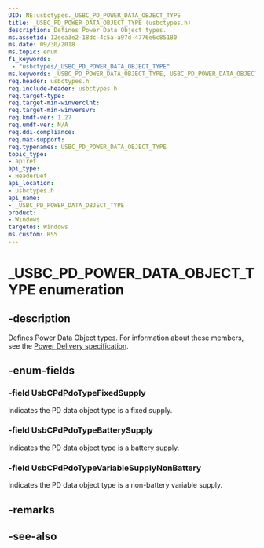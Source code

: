 ```yaml
---
UID: NE:usbctypes._USBC_PD_POWER_DATA_OBJECT_TYPE
title: _USBC_PD_POWER_DATA_OBJECT_TYPE (usbctypes.h)
description: Defines Power Data Object types.
ms.assetid: 12eea3e2-18dc-4c5a-a97d-4776e6c85180
ms.date: 09/30/2018
ms.topic: enum
f1_keywords:
 - "usbctypes/_USBC_PD_POWER_DATA_OBJECT_TYPE"
ms.keywords: _USBC_PD_POWER_DATA_OBJECT_TYPE, USBC_PD_POWER_DATA_OBJECT_TYPE, 
req.header: usbctypes.h
req.include-header: usbctypes.h
req.target-type:
req.target-min-winverclnt:
req.target-min-winversvr:
req.kmdf-ver: 1.27
req.umdf-ver: N/A
req.ddi-compliance:
req.max-support:
req.typenames: USBC_PD_POWER_DATA_OBJECT_TYPE
topic_type: 
- apiref
api_type: 
- HeaderDef
api_location: 
- usbctypes.h
api_name: 
- _USBC_PD_POWER_DATA_OBJECT_TYPE
product:
- Windows
targetos: Windows
ms.custom: RS5
---
```


# _USBC_PD_POWER_DATA_OBJECT_TYPE enumeration

## -description
Defines Power Data Object types. For information about these members, see the [Power Delivery specification](https://www.usb.org/documents?search=&tid_2%5B0%5D=40&items_per_page=50).


## -enum-fields

### -field UsbCPdPdoTypeFixedSupply 
Indicates the PD data object type is a fixed supply.

### -field UsbCPdPdoTypeBatterySupply 
Indicates the PD data object type is a battery supply.

### -field UsbCPdPdoTypeVariableSupplyNonBattery 
Indicates the PD data object type is a non-battery variable supply.

## -remarks

## -see-also
